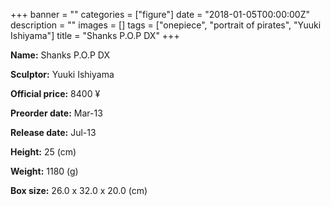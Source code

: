 +++
banner = ""
categories = ["figure"]
date = "2018-01-05T00:00:00Z"
description = ""
images = []
tags = ["onepiece", "portrait of pirates", "Yuuki Ishiyama"]
title = "Shanks P.O.P DX"
+++

**Name:** Shanks P.O.P DX

**Sculptor:** Yuuki Ishiyama

**Official price:** 8400 ¥

**Preorder date:** Mar-13

**Release date:** Jul-13

**Height:** 25 (cm)

**Weight:** 1180 (g)

**Box size:** 26.0 x 32.0 x 20.0 (cm)
